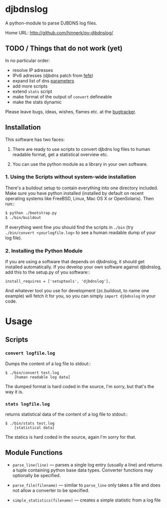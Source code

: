 djbdnslog
=========

A python-module to parse DJBDNS log files.


Home URL: http://github.com/hinnerk/py-djbdnslog/

TODO / Things that do not work (yet)
------------------------------------

In no particular order:

* resolve IP adresses
* IPv6 adresses (djbdns patch from [fefe][])
* expand list of dns [parameters][]
* add more scripts
* extend ``stats`` script
* make format of the output of ``convert`` defineable
* make the stats dynamic

Please leave bugs, ideas, wishes, flames etc. at the [bugtracker][].

[fefe]: http://www.fefe.de/dns/
[bugtracker]: http://bitbucket.org/hinnerk/py-djbdnslog/issues/
[parameters]: http://www.iana.org/assignments/dns-parameters


Installation
------------

This software has two faces:

1. There are ready to use scripts to convert djbdns log files to human
readable format, get a statistical overview etc.

2. You can use the python module as a library in your own software.


### 1. Using the Scripts without system-wide installation

There's a buildout setup to contain everything into one directory included.
Make sure you have python installed (installed by default on recent operating
systems like FreeBSD, Linux, Mac OS X or OpenSolaris). Then run::

```sh
$ python ./bootstrap.py
$ ./bin/buildout
```

If everything went fine you should find the scripts in `./bin` (try
`./bin/convert <yourlogfile.log>` to see a human readable dump of your log
file).

### 2. Installing the Python Module

If you are using a software that depends on djbdnslog, it should get installed
automatically. If you develop your own software against djbdnslog, add this to
the setup.py of you software::

```
install_requires = ['setuptools', 'djbdnslog'],
```

And whatever tool you use for development (zc.buildout, to name one example)
will fetch it for you, so you can simply ``import djbdnslog`` in your code.

Usage
=====

Scripts
-------

### ``convert logfile.log``

Dumps the content of a log file to stdout::

    $ ./bin/convert test.log
        [human readable log data]

The dumped format is hard coded in the source, I'm sorry, but that's the way
it is.


### ``stats logfile.log``


returns statistical data of the content of a log file to stdout::

    $ ./bin/stats test.log
        [statistical data]

The statics is hard coded in the source, again I'm sorry for that.


Module Functions
----------------

* `parse_line(line)` — parses a single log entry (usually a line) and returns
  a tuple containing python base data types. Converter functions may
  optionally be specified.

* `parse_file(filename)` — similar to `parse_line` only takes a file and does
  not allow a converter to be specified. 

* `simple_statistics(filename)` — creates a simple statistic from a log file

